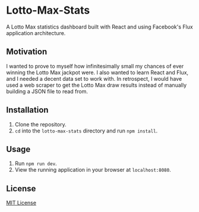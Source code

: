 # Lotto-Max-Stats

A Lotto Max statistics dashboard built with React and using Facebook's Flux application architecture.

## Motivation

I wanted to prove to myself how infinitesimally small my chances of ever winning the Lotto Max jackpot were. I also wanted to learn React and Flux, and I needed a decent data set to work with. In retrospect, I would have used a web scraper to get the Lotto Max draw results instead of manually building a JSON file to read from.

## Installation

1. Clone the repository.
1. `cd` into the `lotto-max-stats` directory and run `npm install`.

## Usage

1. Run `npm run dev`.
1. View the running application in your browser at `localhost:8080`.

## License

[MIT License](https://choosealicense.com/licenses/mit/)

